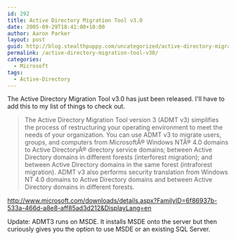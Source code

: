 ```yaml
---
id: 292
title: Active Directory Migration Tool v3.0
date: 2005-09-29T18:41:00+10:00
author: Aaron Parker
layout: post
guid: http://blog.stealthpuppy.com/uncategorized/active-directory-migration-tool-v30
permalink: /active-directory-migration-tool-v30/
categories:
  - Microsoft
tags:
  - Active-Directory
---
```

The Active Directory Migration Tool v3.0 has just been released. I'll have to add this to my list of things to check out.

> The Active Directory Migration Tool version 3 (ADMT v3) simplifies the process of restructuring your operating environment to meet the needs of your organization. You can use ADMT v3 to migrate users, groups, and computers from MicrosoftÂ® Windows NTÂ® 4.0 domains to Active DirectoryÂ® directory service domains; between Active Directory domains in different forests (interforest migration); and between Active Directory domains in the same forest (intraforest migration). ADMT v3 also performs security translation from Windows NT 4.0 domains to Active Directory domains and between Active Directory domains in different forests.

<http://www.microsoft.com/downloads/details.aspx?FamilyID=6f86937b-533a-466d-a8e8-aff85ad3d212&DisplayLang=en>

Update: ADMT3 runs on MSDE. It installs MSDE onto the server but then curiously gives you the option to use MSDE or an existing SQL Server.